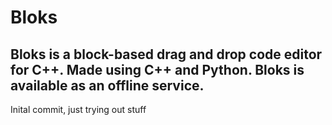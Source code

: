 Bloks
 =

Bloks is a block-based drag and drop code editor for C++. Made using C++ and Python. Bloks is available as an offline service.
-
Inital commit, just trying out stuff
